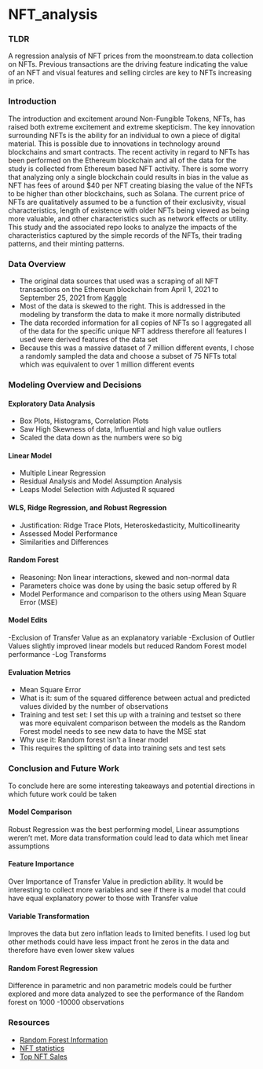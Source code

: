 # NFT_analysis

### TLDR
A regression analysis of NFT prices from the moonstream.to data collection on NFTs. Previous transactions are the driving feature indicating the value of an NFT and visual features and selling circles are key to NFTs increasing in price.

### Introduction 
The introduction and excitement around Non-Fungible Tokens, NFTs, has raised both extreme excitement and extreme skepticism. The key innovation surrounding NFTs is the ability for an individual to own a piece of digital material. This is possible due to innovations in technology around blockchains and smart contracts. The recent activity in regard to NFTs has been performed on the Ethereum blockchain and all of the data for the study is collected from Ethereum based NFT activity. There is some worry that analyzing only a single blockchain could results in bias in the value as NFT has fees of around $40 per NFT creating biasing the value of the NFTs to be higher than other blockchains, such as Solana. The current price of NFTs are qualitatively assumed to be a function of their exclusivity, visual characteristics, length of existence with older NFTs being viewed as being more valuable, and other characteristics such as network effects or utility. This study and the associated repo looks to analyze the impacts of the characteristics captured by the simple records of the NFTs, their trading patterns, and their minting patterns.

### Data Overview
- The original data sources that used was a scraping of all NFT transactions on the Ethereum blockchain from April 1, 2021 to September 25, 2021 from [Kaggle](https://www.kaggle.com/datasets/simiotic/ethereum-nfts)
- Most of the data is skewed to the right. This is addressed in the modeling by transform the data to make it more normally distributed
- The data recorded information for all copies of NFTs so I aggregated all of the data for the specific unique NFT address therefore all features I used were derived features of the data set 
- Because this was a massive dataset of 7 million different events, I chose a randomly sampled the data and choose a subset of 75 NFTs total which was equivalent to over 1 million different events

### Modeling Overview and Decisions
#### Exploratory Data Analysis
- Box Plots, Histograms, Correlation Plots
- Saw High Skewness of data, Influential and high value outliers
- Scaled the data down as the numbers were so big
#### Linear Model
- Multiple Linear Regression
- Residual Analysis and Model Assumption Analysis
- Leaps Model Selection with Adjusted R squared
#### WLS, Ridge Regression, and Robust Regression
- Justification: Ridge Trace Plots, Heteroskedasticity, Multicollinearity
- Assessed Model Performance 
- Similarities and Differences
#### Random Forest
- Reasoning: Non linear interactions, skewed and non-normal data
- Parameters choice was done by using the basic setup offered by R
- Model Performance and comparison to the others using Mean Square Error (MSE)
#### Model Edits
-Exclusion of Transfer Value as an explanatory variable
-Exclusion of Outlier Values slightly improved linear models but reduced Random Forest model performance
-Log Transforms
#### Evaluation Metrics
- Mean Square Error
- What is it: sum of the squared difference between actual and predicted values divided by the number of observations
- Training and test set: I set this up with a training and testset so there was more equivalent comparison between the models as the Random Forest model needs to see new data to have the MSE stat
- Why use it: Random forest isn’t a linear model
- This requires the splitting of data into training sets and test sets

### Conclusion and Future Work
To conclude here are some interesting takeaways and potential directions in which future work could be taken

#### Model Comparison
Robust Regression was the best performing model, Linear assumptions weren’t met. More data transformation could lead to data which met linear assumptions

#### Feature Importance
Over Importance of Transfer Value in prediction ability. It would be interesting to collect more variables and see if there is a model that could have equal explanatory power to those with Transfer value

#### Variable Transformation
Improves the data but zero inflation leads to limited benefits. I used log but other methods could have less impact front he zeros in the data and therefore have even lower skew values 

#### Random Forest Regression
Difference in parametric and non parametric models could be further explored and more data analyzed to see the performance of the Random forest on 1000 -10000 observations

### Resources 
- [Random Forest Information](https://levelup.gitconnected.com/random-forest-regression-209c0f354c84)
- [NFT statistics](https://influencermarketinghub.com/nfts-statistics/)
- [Top NFT Sales](https://www.dexerto.com/tech/top-10-most-expensive-nfts-ever-sold-1670505/)





